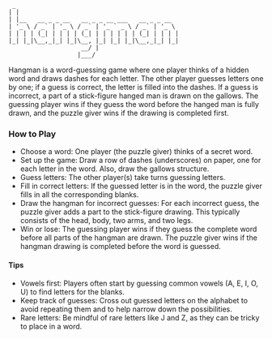 ```
 _                                             
| |                                            
| |__   __ _ _ __   __ _ _ __ ___   __ _ _ __  
| '_ \ / _` | '_ \ / _` | '_ ` _ \ / _` | '_ \ 
| | | | (_| | | | | (_| | | | | | | (_| | | | |
|_| |_|\__,_|_| |_|\__, |_| |_| |_|\__,_|_| |_|
                    __/ |                      
                   |___/
```

Hangman is a word-guessing game where one player thinks of a hidden word and draws dashes for each letter. The other player guesses letters one by one; if a guess is correct, the letter is filled into the dashes. If a guess is incorrect, a part of a stick-figure hanged man is drawn on the gallows. The guessing player wins if they guess the word before the hanged man is fully drawn, and the puzzle giver wins if the drawing is completed first.

### How to Play
+ Choose a word: One player (the puzzle giver) thinks of a secret word. 
+ Set up the game: Draw a row of dashes (underscores) on paper, one for each letter in the word. Also, draw the gallows structure.
+ Guess letters: The other player(s) take turns guessing letters. 
+ Fill in correct letters: If the guessed letter is in the word, the puzzle giver fills in all the corresponding blanks. 
+ Draw the hangman for incorrect guesses: For each incorrect guess, the puzzle giver adds a part to the stick-figure drawing. This typically consists of the head, body, two arms, and two legs. 
+ Win or lose: The guessing player wins if they guess the complete word before all parts of the hangman are drawn. The puzzle giver wins if the hangman drawing is completed before the word is guessed.

#### Tips
+ Vowels first: Players often start by guessing common vowels (A, E, I, O, U) to find letters for the blanks. 
+ Keep track of guesses: Cross out guessed letters on the alphabet to avoid repeating them and to help narrow down the possibilities. 
+ Rare letters: Be mindful of rare letters like J and Z, as they can be tricky to place in a word. 
